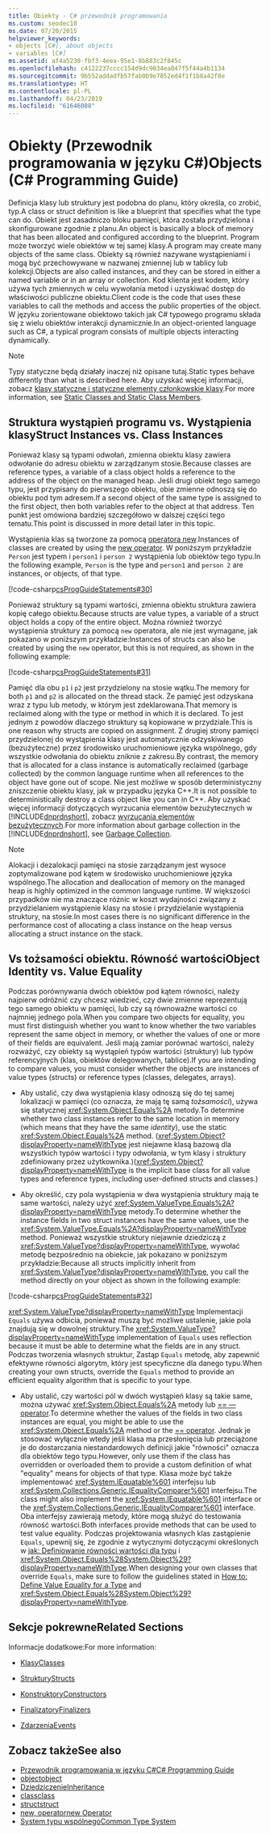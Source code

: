 ```yaml
---
title: Obiekty - C# przewodnik programowania
ms.custom: seodec18
ms.date: 07/20/2015
helpviewer_keywords:
- objects [C#], about objects
- variables [C#]
ms.assetid: af4a5230-fbf3-4eea-95e1-8b883c2f845c
ms.openlocfilehash: c4122237cccc154d9dc9034ea047f5f44a4b1134
ms.sourcegitcommit: 9b552addadfb57fab0b9e7852ed4f1f1b8a42f8e
ms.translationtype: HT
ms.contentlocale: pl-PL
ms.lasthandoff: 04/23/2019
ms.locfileid: "61646088"
---
```

# <a name="objects-c-programming-guide"></a><span data-ttu-id="a7411-102">Obiekty (Przewodnik programowania w języku C#)</span><span class="sxs-lookup"><span data-stu-id="a7411-102">Objects (C# Programming Guide)</span></span>
<span data-ttu-id="a7411-103">Definicja klasy lub struktury jest podobna do planu, który określa, co zrobić, typ.</span><span class="sxs-lookup"><span data-stu-id="a7411-103">A class or struct definition is like a blueprint that specifies what the type can do.</span></span> <span data-ttu-id="a7411-104">Obiekt jest zasadniczo bloku pamięci, która została przydzielona i skonfigurowane zgodnie z planu.</span><span class="sxs-lookup"><span data-stu-id="a7411-104">An object is basically a block of memory that has been allocated and configured according to the blueprint.</span></span> <span data-ttu-id="a7411-105">Program może tworzyć wiele obiektów w tej samej klasy.</span><span class="sxs-lookup"><span data-stu-id="a7411-105">A program may create many objects of the same class.</span></span> <span data-ttu-id="a7411-106">Obiekty są również nazywane wystąpieniami i mogą być przechowywane w nazwanej zmiennej lub w tablicy lub kolekcji.</span><span class="sxs-lookup"><span data-stu-id="a7411-106">Objects are also called instances, and they can be stored in either a named variable or in an array or collection.</span></span> <span data-ttu-id="a7411-107">Kod klienta jest kodem, który używa tych zmiennych w celu wywołania metod i uzyskiwać dostęp do właściwości publiczne obiektu.</span><span class="sxs-lookup"><span data-stu-id="a7411-107">Client code is the code that uses these variables to call the methods and access the public properties of the object.</span></span> <span data-ttu-id="a7411-108">W języku zorientowane obiektowo takich jak C# typowego programu składa się z wielu obiektów interakcji dynamicznie.</span><span class="sxs-lookup"><span data-stu-id="a7411-108">In an object-oriented language such as C#, a typical program consists of multiple objects interacting dynamically.</span></span>  
  
> [!NOTE]
>  <span data-ttu-id="a7411-109">Typy statyczne będą działały inaczej niż opisane tutaj.</span><span class="sxs-lookup"><span data-stu-id="a7411-109">Static types behave differently than what is described here.</span></span> <span data-ttu-id="a7411-110">Aby uzyskać więcej informacji, zobacz [klasy statyczne i statyczne elementy członkowskie klasy](../../../csharp/programming-guide/classes-and-structs/static-classes-and-static-class-members.md).</span><span class="sxs-lookup"><span data-stu-id="a7411-110">For more information, see [Static Classes and Static Class Members](../../../csharp/programming-guide/classes-and-structs/static-classes-and-static-class-members.md).</span></span>  
  
## <a name="struct-instances-vs-class-instances"></a><span data-ttu-id="a7411-111">Struktura wystąpień programu vs. Wystąpienia klasy</span><span class="sxs-lookup"><span data-stu-id="a7411-111">Struct Instances vs. Class Instances</span></span>  
 <span data-ttu-id="a7411-112">Ponieważ klasy są typami odwołań, zmienna obiektu klasy zawiera odwołanie do adresu obiektu w zarządzanym stosie.</span><span class="sxs-lookup"><span data-stu-id="a7411-112">Because classes are reference types, a variable of a class object holds a reference to the address of the object on the managed heap.</span></span> <span data-ttu-id="a7411-113">Jeśli drugi obiekt tego samego typu, jest przypisany do pierwszego obiektu, obie zmienne odnoszą się do obiektu pod tym adresem.</span><span class="sxs-lookup"><span data-stu-id="a7411-113">If a second object of the same type is assigned to the first object, then both variables refer to the object at that address.</span></span> <span data-ttu-id="a7411-114">Ten punkt jest omówiona bardziej szczegółowo w dalszej części tego tematu.</span><span class="sxs-lookup"><span data-stu-id="a7411-114">This point is discussed in more detail later in this topic.</span></span>  
  
 <span data-ttu-id="a7411-115">Wystąpienia klas są tworzone za pomocą [operatora new](../../../csharp/language-reference/keywords/new-operator.md).</span><span class="sxs-lookup"><span data-stu-id="a7411-115">Instances of classes are created by using the [new operator](../../../csharp/language-reference/keywords/new-operator.md).</span></span> <span data-ttu-id="a7411-116">W poniższym przykładzie `Person` jest typem i `person1` i `person 2` wystąpienia lub obiektów tego typu.</span><span class="sxs-lookup"><span data-stu-id="a7411-116">In the following example, `Person` is the type and `person1` and `person 2` are instances, or objects, of that type.</span></span>  
  
 [!code-csharp[csProgGuideStatements#30](~/samples/snippets/csharp/VS_Snippets_VBCSharp/csProgGuideStatements/CS/Statements.cs#30)]  
  
 <span data-ttu-id="a7411-117">Ponieważ struktury są typami wartości, zmienna obiektu struktura zawiera kopię całego obiektu.</span><span class="sxs-lookup"><span data-stu-id="a7411-117">Because structs are value types, a variable of a struct object holds a copy of the entire object.</span></span> <span data-ttu-id="a7411-118">Można również tworzyć wystąpienia struktury za pomocą `new` operatora, ale nie jest wymagane, jak pokazano w poniższym przykładzie:</span><span class="sxs-lookup"><span data-stu-id="a7411-118">Instances of structs can also be created by using the `new` operator, but this is not required, as shown in the following example:</span></span>  
  
 [!code-csharp[csProgGuideStatements#31](~/samples/snippets/csharp/VS_Snippets_VBCSharp/csProgGuideStatements/CS/Statements.cs#31)]  
  
 <span data-ttu-id="a7411-119">Pamięć dla obu `p1` i `p2` jest przydzielony na stosie wątku.</span><span class="sxs-lookup"><span data-stu-id="a7411-119">The memory for both `p1` and `p2` is allocated on the thread stack.</span></span> <span data-ttu-id="a7411-120">Że pamięć jest odzyskana wraz z typu lub metody, w którym jest zdeklarowana.</span><span class="sxs-lookup"><span data-stu-id="a7411-120">That memory is reclaimed along with the type or method in which it is declared.</span></span> <span data-ttu-id="a7411-121">To jest jednym z powodów dlaczego struktury są kopiowane w przydziale.</span><span class="sxs-lookup"><span data-stu-id="a7411-121">This is one reason why structs are copied on assignment.</span></span> <span data-ttu-id="a7411-122">Z drugiej strony pamięci przydzielonej do wystąpienia klasy jest automatycznie odzyskiwanego (bezużyteczne) przez środowisko uruchomieniowe języka wspólnego, gdy wszystkie odwołania do obiektu zniknie z zakresu.</span><span class="sxs-lookup"><span data-stu-id="a7411-122">By contrast, the memory that is allocated for a class instance is automatically reclaimed (garbage collected) by the common language runtime when all references to the object have gone out of scope.</span></span> <span data-ttu-id="a7411-123">Nie jest możliwe w sposób deterministyczny zniszczenie obiektu klasy, jak w przypadku języka C++.</span><span class="sxs-lookup"><span data-stu-id="a7411-123">It is not possible to deterministically destroy a class object like you can in C++.</span></span> <span data-ttu-id="a7411-124">Aby uzyskać więcej informacji dotyczących wyrzucania elementów bezużytecznych w [!INCLUDE[dnprdnshort](~/includes/dnprdnshort-md.md)], zobacz [wyrzucania elementów bezużytecznych](../../../standard/garbage-collection/index.md).</span><span class="sxs-lookup"><span data-stu-id="a7411-124">For more information about garbage collection in the [!INCLUDE[dnprdnshort](~/includes/dnprdnshort-md.md)], see [Garbage Collection](../../../standard/garbage-collection/index.md).</span></span>  
  
> [!NOTE]
>  <span data-ttu-id="a7411-125">Alokacji i dezalokacji pamięci na stosie zarządzanym jest wysoce zoptymalizowane pod kątem w środowisko uruchomieniowe języka wspólnego.</span><span class="sxs-lookup"><span data-stu-id="a7411-125">The allocation and deallocation of memory on the managed heap is highly optimized in the common language runtime.</span></span> <span data-ttu-id="a7411-126">W większości przypadków nie ma znaczące różnic w koszt wydajności związany z przydzielaniem wystąpienie klasy na stosie i przydzielanie wystąpienia struktury, na stosie.</span><span class="sxs-lookup"><span data-stu-id="a7411-126">In most cases there is no significant difference in the performance cost of allocating a class instance on the heap versus allocating a struct instance on the stack.</span></span>  
  
## <a name="object-identity-vs-value-equality"></a><span data-ttu-id="a7411-127">Vs tożsamości obiektu. Równość wartości</span><span class="sxs-lookup"><span data-stu-id="a7411-127">Object Identity vs. Value Equality</span></span>  
 <span data-ttu-id="a7411-128">Podczas porównywania dwóch obiektów pod kątem równości, należy najpierw odróżnić czy chcesz wiedzieć, czy dwie zmienne reprezentują tego samego obiektu w pamięci, lub czy są równoważne wartości co najmniej jednego pola.</span><span class="sxs-lookup"><span data-stu-id="a7411-128">When you compare two objects for equality, you must first distinguish whether you want to know whether the two variables represent the same object in memory, or whether the values of one or more of their fields are equivalent.</span></span> <span data-ttu-id="a7411-129">Jeśli mają zamiar porównać wartości, należy rozważyć, czy obiekty są wystąpień typów wartości (struktury) lub typów referencyjnych (klas, obiektów delegowanych, tablice).</span><span class="sxs-lookup"><span data-stu-id="a7411-129">If you are intending to compare values, you must consider whether the objects are instances of value types (structs) or reference types (classes, delegates, arrays).</span></span>  
  
- <span data-ttu-id="a7411-130">Aby ustalić, czy dwa wystąpienia klasy odnoszą się do tej samej lokalizacji w pamięci (co oznacza, że mają tę samą *tożsamości*), używa się statycznej <xref:System.Object.Equals%2A> metody.</span><span class="sxs-lookup"><span data-stu-id="a7411-130">To determine whether two class instances refer to the same location in memory (which means that they have the same *identity*), use the static <xref:System.Object.Equals%2A> method.</span></span> <span data-ttu-id="a7411-131">(<xref:System.Object?displayProperty=nameWithType> jest niejawne klasą bazową dla wszystkich typów wartości i typy odwołania, w tym klasy i struktury zdefiniowany przez użytkownika.)</span><span class="sxs-lookup"><span data-stu-id="a7411-131">(<xref:System.Object?displayProperty=nameWithType> is the implicit base class for all value types and reference types, including user-defined structs and classes.)</span></span>  
  
- <span data-ttu-id="a7411-132">Aby określić, czy pola wystąpienia w dwa wystąpienia struktury mają te same wartości, należy użyć <xref:System.ValueType.Equals%2A?displayProperty=nameWithType> metody.</span><span class="sxs-lookup"><span data-stu-id="a7411-132">To determine whether the instance fields in two struct instances have the same values, use the <xref:System.ValueType.Equals%2A?displayProperty=nameWithType> method.</span></span> <span data-ttu-id="a7411-133">Ponieważ wszystkie struktury niejawnie dziedziczą z <xref:System.ValueType?displayProperty=nameWithType>, wywołać metodę bezpośrednio na obiekcie, jak pokazano w poniższym przykładzie:</span><span class="sxs-lookup"><span data-stu-id="a7411-133">Because all structs implicitly inherit from <xref:System.ValueType?displayProperty=nameWithType>, you call the method directly on your object as shown in the following example:</span></span>  
  
 [!code-csharp[csProgGuideStatements#32](~/samples/snippets/csharp/VS_Snippets_VBCSharp/csProgGuideStatements/CS/Statements.cs#32)]  
  
 <span data-ttu-id="a7411-134"><xref:System.ValueType?displayProperty=nameWithType> Implementacji `Equals` używa odbicia, ponieważ muszą być możliwe ustalenie, jakie pola znajdują się w dowolnej struktury.</span><span class="sxs-lookup"><span data-stu-id="a7411-134">The <xref:System.ValueType?displayProperty=nameWithType> implementation of `Equals` uses reflection because it must be able to determine what the fields are in any struct.</span></span> <span data-ttu-id="a7411-135">Podczas tworzenia własnych struktur, Zastąp `Equals` metodę, aby zapewnić efektywne równości algorytm, który jest specyficzne dla danego typu.</span><span class="sxs-lookup"><span data-stu-id="a7411-135">When creating your own structs, override the `Equals` method to provide an efficient equality algorithm that is specific to your type.</span></span>  
  
- <span data-ttu-id="a7411-136">Aby ustalić, czy wartości pól w dwóch wystąpień klasy są takie same, można używać <xref:System.Object.Equals%2A> metody lub [== — operator](../../../csharp/language-reference/operators/equality-operators.md#equality-operator-).</span><span class="sxs-lookup"><span data-stu-id="a7411-136">To determine whether the values of the fields in two class instances are equal, you might be able to use the <xref:System.Object.Equals%2A> method or the [== operator](../../../csharp/language-reference/operators/equality-operators.md#equality-operator-).</span></span> <span data-ttu-id="a7411-137">Jednak je stosować wyłącznie wtedy jeśli klasa ma przesłonięcia lub przeciążone je do dostarczania niestandardowych definicji jakie "równości" oznacza dla obiektów tego typu.</span><span class="sxs-lookup"><span data-stu-id="a7411-137">However, only use them if the class has overridden or overloaded them to provide a custom definition of what "equality" means for objects of that type.</span></span> <span data-ttu-id="a7411-138">Klasa może być także implementować <xref:System.IEquatable%601> interfejsu lub <xref:System.Collections.Generic.IEqualityComparer%601> interfejsu.</span><span class="sxs-lookup"><span data-stu-id="a7411-138">The class might also implement the <xref:System.IEquatable%601> interface or the <xref:System.Collections.Generic.IEqualityComparer%601> interface.</span></span> <span data-ttu-id="a7411-139">Oba interfejsy zawierają metody, które mogą służyć do testowania równość wartości.</span><span class="sxs-lookup"><span data-stu-id="a7411-139">Both interfaces provide methods that can be used to test value equality.</span></span> <span data-ttu-id="a7411-140">Podczas projektowania własnych klas zastąpienie `Equals`, upewnij się, że zgodnie z wytycznymi dotyczącymi określonych w [jak: Definiowanie równości wartości dla typu](../../../csharp/programming-guide/statements-expressions-operators/how-to-define-value-equality-for-a-type.md) i <xref:System.Object.Equals%28System.Object%29?displayProperty=nameWithType>.</span><span class="sxs-lookup"><span data-stu-id="a7411-140">When designing your own classes that override `Equals`, make sure to follow the guidelines stated in [How to: Define Value Equality for a Type](../../../csharp/programming-guide/statements-expressions-operators/how-to-define-value-equality-for-a-type.md) and <xref:System.Object.Equals%28System.Object%29?displayProperty=nameWithType>.</span></span>  
  
## <a name="related-sections"></a><span data-ttu-id="a7411-141">Sekcje pokrewne</span><span class="sxs-lookup"><span data-stu-id="a7411-141">Related Sections</span></span>  
 <span data-ttu-id="a7411-142">Informacje dodatkowe:</span><span class="sxs-lookup"><span data-stu-id="a7411-142">For more information:</span></span>  
  
- [<span data-ttu-id="a7411-143">Klasy</span><span class="sxs-lookup"><span data-stu-id="a7411-143">Classes</span></span>](../../../csharp/programming-guide/classes-and-structs/classes.md)  
  
- [<span data-ttu-id="a7411-144">Struktury</span><span class="sxs-lookup"><span data-stu-id="a7411-144">Structs</span></span>](../../../csharp/programming-guide/classes-and-structs/structs.md)  
  
- [<span data-ttu-id="a7411-145">Konstruktory</span><span class="sxs-lookup"><span data-stu-id="a7411-145">Constructors</span></span>](../../../csharp/programming-guide/classes-and-structs/constructors.md)  
  
- [<span data-ttu-id="a7411-146">Finalizatory</span><span class="sxs-lookup"><span data-stu-id="a7411-146">Finalizers</span></span>](../../../csharp/programming-guide/classes-and-structs/destructors.md)  
  
- [<span data-ttu-id="a7411-147">Zdarzenia</span><span class="sxs-lookup"><span data-stu-id="a7411-147">Events</span></span>](../../../csharp/programming-guide/events/index.md)  
  
## <a name="see-also"></a><span data-ttu-id="a7411-148">Zobacz także</span><span class="sxs-lookup"><span data-stu-id="a7411-148">See also</span></span>

- [<span data-ttu-id="a7411-149">Przewodnik programowania w języku C#</span><span class="sxs-lookup"><span data-stu-id="a7411-149">C# Programming Guide</span></span>](../../../csharp/programming-guide/index.md)
- [<span data-ttu-id="a7411-150">object</span><span class="sxs-lookup"><span data-stu-id="a7411-150">object</span></span>](../../../csharp/language-reference/keywords/object.md)
- [<span data-ttu-id="a7411-151">Dziedziczenie</span><span class="sxs-lookup"><span data-stu-id="a7411-151">Inheritance</span></span>](../../../csharp/programming-guide/classes-and-structs/inheritance.md)
- [<span data-ttu-id="a7411-152">class</span><span class="sxs-lookup"><span data-stu-id="a7411-152">class</span></span>](../../../csharp/language-reference/keywords/class.md)
- [<span data-ttu-id="a7411-153">struct</span><span class="sxs-lookup"><span data-stu-id="a7411-153">struct</span></span>](../../../csharp/language-reference/keywords/struct.md)
- [<span data-ttu-id="a7411-154">new, operator</span><span class="sxs-lookup"><span data-stu-id="a7411-154">new Operator</span></span>](../../../csharp/language-reference/keywords/new-operator.md)
- [<span data-ttu-id="a7411-155">System typu wspólnego</span><span class="sxs-lookup"><span data-stu-id="a7411-155">Common Type System</span></span>](../../../standard/base-types/common-type-system.md)
